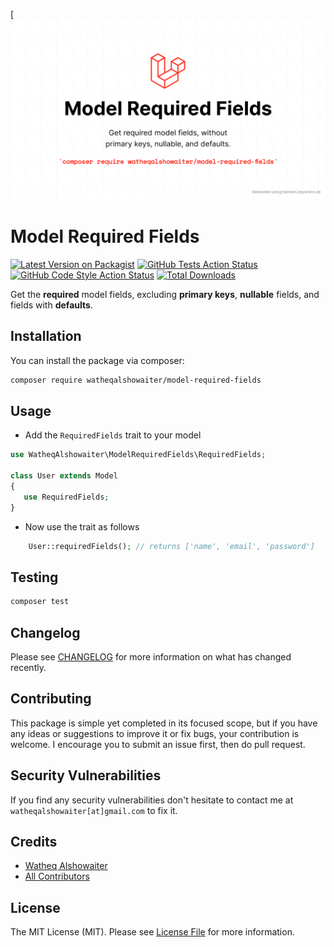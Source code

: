 [![Package cover](./arts/package-cover.png)

# Model Required Fields

[![Latest Version on Packagist](https://img.shields.io/packagist/v/watheqalshowaiter/model-required-fields.svg?style=flat-square)](https://packagist.org/packages/watheqalshowaiter/model-required-fields)
[![GitHub Tests Action Status](https://img.shields.io/github/actions/workflow/status/watheqalshowaiter/model-required-fields/run-tests.yml?branch=main&label=tests&style=flat-square)](https://github.com/watheqalshowaiter/model-required-fields/actions?query=workflow%3Arun-tests+branch%3Amain)
[![GitHub Code Style Action Status](https://img.shields.io/github/actions/workflow/status/watheqalshowaiter/model-required-fields/fix-php-code-style-issues.yml?branch=main&label=code%20style&style=flat-square)](https://github.com/watheqalshowaiter/model-required-fields/actions?query=workflow%3A"Fix+PHP+code+style+issues"+branch%3Amain)
[![Total Downloads](https://img.shields.io/packagist/dt/watheqalshowaiter/model-required-fields.svg?style=flat-square)](https://packagist.org/packages/watheqalshowaiter/model-required-fields)

Get the **required** model fields, excluding **primary keys**, **nullable** fields, and fields with **defaults**.

## Installation

You can install the package via composer:

```bash
composer require watheqalshowaiter/model-required-fields
```

## Usage

- Add the `RequiredFields` trait to your model

```php
use WatheqAlshowaiter\ModelRequiredFields\RequiredFields;

class User extends Model
{
   use RequiredFields;
}
```

- Now use the trait as follows

```php
    User::requiredFields(); // returns ['name', 'email', 'password']
```

## Testing

```bash
composer test
```

## Changelog

Please see [CHANGELOG](CHANGELOG.md) for more information on what has changed recently.

## Contributing

This package is simple yet completed in its focused scope, but if you have any ideas or suggestions to improve it or fix
bugs, your contribution is welcome. I encourage you to submit an issue first, then do pull request.

## Security Vulnerabilities

If you find any security vulnerabilities don't hesitate to contact me at `watheqalshowaiter[at]gmail.com` to fix it.

## Credits

- [Watheq Alshowaiter](https://github.com/WatheqAlshowaiter)
- [All Contributors](../../contributors)

## License

The MIT License (MIT). Please see [License File](LICENSE.md) for more information.
